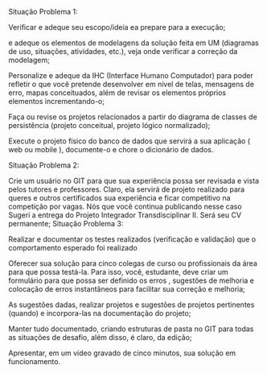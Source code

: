 Situação Problema 1:

Verificar e adeque seu escopo/ideia ea prepare para a execução;

e adeque os elementos de modelagens da solução feita em UM (diagramas de uso, situações, atividades, etc.), veja onde verificar a correção da modelagem;

Personalize e adeque da IHC (Interface Humano Computador) para poder refletir o que você pretende desenvolver em nível de telas, mensagens de erro, mapas conceituados, além de revisar os elementos próprios elementos incrementando-o;

Faça ou revise os projetos relacionados a partir do diagrama de classes de persistência (projeto conceitual, projeto lógico normalizado);

Execute o projeto físico do banco de dados que servirá a sua aplicação ( web ou mobile ), documente-o e chore o dicionário de dados.

Situação Problema 2:

Crie um usuário no GIT para que sua experiência possa ser revisada e vista pelos tutores e professores. Claro, ela servirá de projeto realizado para queres e outros certificados sua experiência e ficar competitivo na competição por vagas. Nós que você continua publicando nesse caso Sugeri a entrega do Projeto Integrador Transdisciplinar II. Será seu CV permanente;
Situação Problema 3:

Realizar e documentar os testes realizados (verificação e validação) que o comportamento esperado foi realizado

Oferecer sua solução para cinco colegas de curso ou profissionais da área para que possa testá-la. Para isso, você, estudante, deve criar um formulário para que possa ser definido os erros , sugestões de melhoria e colocação de erros instantâneos para facilitar sua correção e melhoria;

As sugestões dadas, realizar projetos e sugestões de projetos pertinentes (quando) e incorpora-las na documentação do projeto;

Manter tudo documentado, criando estruturas de pasta no GIT para todas as situações de desafio, além disso, é claro, da edição;

Apresentar, em um vídeo gravado de cinco minutos, sua solução em funcionamento.
